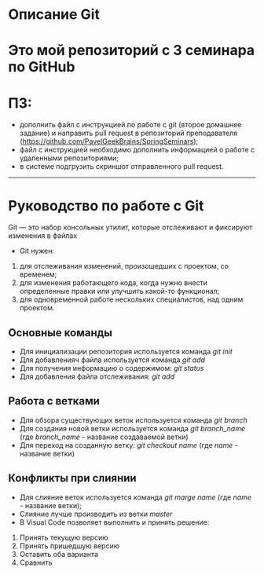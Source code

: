 # Описание Git

# Это мой репозиторий с 3 семинара по GitHub
# ПЗ:
- дополнить файл с инструкцией по работе с git (второе домашнее задание) и направить pull request в репозиторий преподавателя (https://github.com/PavelGeekBrains/SpringSeminars);
- файл с инструкцией необходимо дополнить информацией о работе с удаленными репозиториями;
- в системе подгрузить скриншот отправленного pull request.
---------------------------------------------------
# Руководство по работе с Git
Git — это набор консольных утилит, которые отслеживают и фиксируют изменения в файлах
* Git нужен:
1. для отслеживания изменений, произошедших с проектом, со временем;
2. для изменения работающего кода, когда нужно внести определенные правки или улучшить какой-то функционал;
3. для одновременной работе нескольких специалистов, над одним проектом.

## Основные команды
* Для инициализации репозитория используется команда *git init*
* Для добавленияч файла используется команда *git add*
* Для получения информацию о содержимом: *git status*
* Для добавления файла отслеживания: *git add*

## Работа  с ветками
* Для обзора существующих веток используется команда *git branch*
* Для создания новой ветки используется команда *git branch_name* (где *branch_name* - название создаваемой ветки)
* Для переход на созданную ветку: *git checkout name* (где *name* - название ветки)

## Конфликты при слиянии
* Для слияние веток используется команда *git marge name* (где *name* - название ветки);
* Слияние лучше производить из ветки *master*
* В Visual Code позволяет выполнить и принять решение:
1. Принять текущую версию
2. Принять пришедшую версию
3. Оставить оба варианта
4. Сравнить
